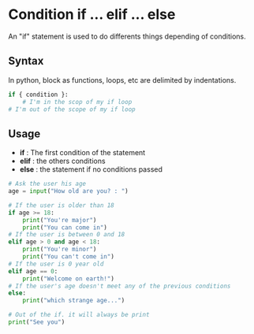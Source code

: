 # Condition if ... elif ... else

An "if" statement is used to do differents things depending of conditions.  

## Syntax

In python, block as functions, loops, etc are delimited by indentations.

```python
if { condition }:
    # I'm in the scop of my if loop
# I'm out of the scope of my if loop
```

## Usage

- **if** : The first condition of the statement
- **elif** : the others conditions
- **else** : the statement if no conditions passed

```python
# Ask the user his age
age = input("How old are you? : ")

# If the user is older than 18
if age >= 18:
    print("You're major")
    print("You can come in")
# If the user is between 0 and 18
elif age > 0 and age < 18:
    print("You're minor")
    print("You can't come in")
# If the user is 0 year old
elif age == 0:
    print("Welcome on earth!")
# If the user's age doesn't meet any of the previous conditions
else:
    print("which strange age...")

# Out of the if. it will always be print
print("See you")
```


